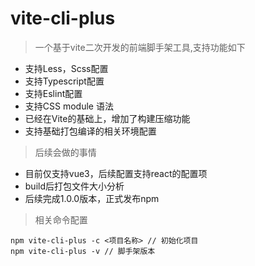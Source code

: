 # vite-cli-plus
> 一个基于vite二次开发的前端脚手架工具,支持功能如下

- 支持Less，Scss配置
- 支持Typescript配置
- 支持Eslint配置
- 支持CSS module 语法
- 已经在Vite的基础上，增加了构建压缩功能
- 支持基础打包编译的相关环境配置

> 后续会做的事情
- 目前仅支持vue3，后续配置支持react的配置项
- build后打包文件大小分析
- 后续完成1.0.0版本，正式发布npm

> 相关命令配置
```
npm vite-cli-plus -c <项目名称> // 初始化项目
npm vite-cli-plus -v // 脚手架版本 
```